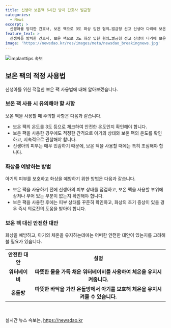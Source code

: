 ```yaml
---
title: 신생아 보온팩 6시간 방치 간호사 벌금형
categories:
  - News
excerpt: >
  신생아를 방치한 간호사, 보온 팩으로 3도 화상 입힌 혐의…벌금형 선고 신생아 다리에 보온 팩을 6시간 방치해 화상 입힌 간호사 A씨에게 벌금 200만원이 선고됐다. 사고 발생 당시 신생아의 체온 유지를 위해 관행적으로 사용된 팩이 부작용을 초래했다는 것으로 밝혀졌으며, 재판부는 피고인의 게을린 태도를 지적했지만, 전력 없는 점 등을 고려해 벌금형을 선고했다.
feature_text: >
  신생아를 방치한 간호사, 보온 팩으로 3도 화상 입힌 혐의…벌금형 선고 신생아 다리에 보온 팩을 6시간 방치해 화상 입힌 간호사 A씨에게 벌금 200만원이 선고됐다. 사고 발생 당시 신생아의 체온 유지를 위해 관행적으로 사용된 팩이 부작용을 초래했다는 것으로 밝혀졌으며, 재판부는 피고인의 게을린 태도를 지적했지만, 전력 없는 점 등을 고려해 벌금형을 선고했다.
image: 'https://newsdao.kr/res/images/meta/newsdao_breakingnews.jpg'
---
```


<p><img src="https://newsdao.kr/res/images/meta/newsdao_breakingnews.jpg" alt="implanttips 속보" /></p>

<h2 data-ke-size="size26">보온 팩의 적정 사용법</h2>

<p data-ke-size="size16">신생아를 위한 적절한 보온 팩 사용법에 대해 알아보겠습니다.</p>

<h3>보온 팩 사용 시 유의해야 할 사항</h3>

<p data-ke-size="size16">보온 팩을 사용할 때 주의할 사항은 다음과 같습니다.</p>

<ul>
  <li>보온 팩의 온도를 3도 등으로 체크하여 안전한 온도인지 확인해야 합니다.</li>
  <li>보온 팩을 사용한 경우에도 적정한 간격으로 아기의 상태와 보온 팩의 온도를 확인하고, 지속적으로 관찰해야 합니다.</li>
  <li>신생아의 피부는 매우 민감하기 때문에, 보온 팩을 사용할 때에는 특히 조심해야 합니다.</li>
</ul>

<h3>화상을 예방하는 방법</h3>

<p data-ke-size="size16">아기의 피부를 보호하고 화상을 예방하기 위한 방법은 다음과 같습니다.</p>

<ul>
  <li>보온 팩을 사용하기 전에 신생아의 피부 상태를 점검하고, 보온 팩을 사용할 부위에 상처나 부어 있는 부분이 없는지 확인해야 합니다.</li>
  <li>보온 팩을 사용한 후에는 피부 상태를 꾸준히 확인하고, 화상의 초기 증상이 있을 경우 즉시 의료진의 도움을 받아야 합니다.</li>
</ul>

<h3>보온 팩 대신 안전한 대안</h3>

<p data-ke-size="size16">화상을 예방하고, 아기의 체온을 유지하는데에는 어떠한 안전한 대안이 있는지를 고려해 볼 필요가 있습니다.</p>

<table>
  <tr>
    <td style="text-align: center; height: 17px;"><b>안전한 대안</b></td>
    <td style="text-align: center; height: 17px;"><b>설명</b></td>
  </tr>
  <tr>
    <td style="text-align: center; height: 17px;"><b>워터베이비</b></td>
    <td style="text-align: center; height: 17px;"><b>따뜻한 물을 가득 채운 워터베이비를 사용하여 체온을 유지시켜줍니다.</b></td>
  </tr>
  <tr>
    <td style="text-align: center; height: 17px;"><b>온돌방</b></td>
    <td style="text-align: center; height: 17px;"><b>따뜻한 바닥을 가진 온돌방에서 아기를 보호해 체온을 유지시켜줄 수 있습니다.</b></td>
  </tr>
</table>

<p data-ke-size="size16">&nbsp;</p>
실시간 뉴스 속보는, <a href="https://newsdao.kr" rel="dofollow">https://newsdao.kr</a>


